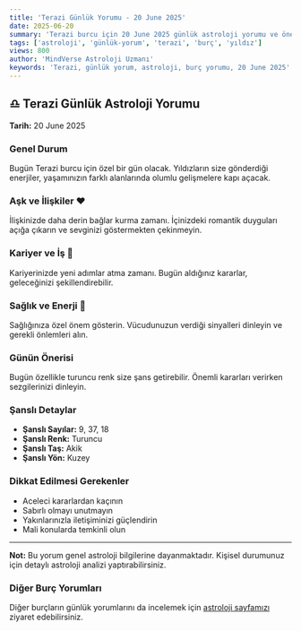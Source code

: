 ```yaml
---
title: 'Terazi Günlük Yorumu - 20 June 2025'
date: 2025-06-20
summary: 'Terazi burcu için 20 June 2025 günlük astroloji yorumu ve önerileri.'
tags: ['astroloji', 'günlük-yorum', 'terazi', 'burç', 'yıldız']
views: 800
author: 'MindVerse Astroloji Uzmanı'
keywords: 'Terazi, günlük yorum, astroloji, burç yorumu, 20 June 2025'
---
```


## ♎ Terazi Günlük Astroloji Yorumu

**Tarih:** 20 June 2025

### Genel Durum

Bugün Terazi burcu için özel bir gün olacak. Yıldızların size gönderdiği enerjiler, yaşamınızın farklı alanlarında olumlu gelişmelere kapı açacak.

### Aşk ve İlişkiler ❤️

İlişkinizde daha derin bağlar kurma zamanı. İçinizdeki romantik duyguları açığa çıkarın ve sevginizi göstermekten çekinmeyin.

### Kariyer ve İş 💼

Kariyerinizde yeni adımlar atma zamanı. Bugün aldığınız kararlar, geleceğinizi şekillendirebilir.

### Sağlık ve Enerji 🌟

Sağlığınıza özel önem gösterin. Vücudunuzun verdiği sinyalleri dinleyin ve gerekli önlemleri alın.

### Günün Önerisi

Bugün özellikle turuncu renk size şans getirebilir. Önemli kararları verirken sezgilerinizi dinleyin.

### Şanslı Detaylar

- **Şanslı Sayılar:** 9, 37, 18
- **Şanslı Renk:** Turuncu
- **Şanslı Taş:** Akik
- **Şanslı Yön:** Kuzey

### Dikkat Edilmesi Gerekenler

- Aceleci kararlardan kaçının
- Sabırlı olmayı unutmayın
- Yakınlarınızla iletişiminizi güçlendirin
- Mali konularda temkinli olun

---

**Not:** Bu yorum genel astroloji bilgilerine dayanmaktadır. Kişisel durumunuz için detaylı astroloji analizi yaptırabilirsiniz.

### Diğer Burç Yorumları

Diğer burçların günlük yorumlarını da incelemek için [astroloji sayfamızı](/astrology) ziyaret edebilirsiniz.
